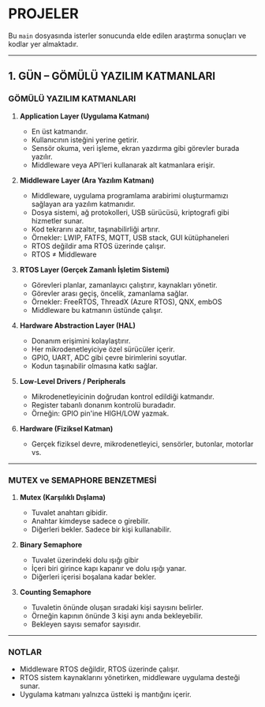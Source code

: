 # PROJELER

Bu `main` dosyasında isterler sonucunda elde edilen araştırma sonuçları ve kodlar yer almaktadır.

---

## 1. GÜN – GÖMÜLÜ YAZILIM KATMANLARI

### GÖMÜLÜ YAZILIM KATMANLARI

1. **Application Layer (Uygulama Katmanı)**  
   - En üst katmandır.  
   - Kullanıcının isteğini yerine getirir.  
   - Sensör okuma, veri işleme, ekran yazdırma gibi görevler burada yazılır.  
   - Middleware veya API'leri kullanarak alt katmanlara erişir.

2. **Middleware Layer (Ara Yazılım Katmanı)**  
   - Middleware, uygulama programlama arabirimi oluşturmamızı sağlayan ara yazılım katmanıdır.  
   - Dosya sistemi, ağ protokolleri, USB sürücüsü, kriptografi gibi hizmetler sunar.  
   - Kod tekrarını azaltır, taşınabilirliği artırır.  
   - Örnekler: LWIP, FATFS, MQTT, USB stack, GUI kütüphaneleri  
   - RTOS değildir ama RTOS üzerinde çalışır.  
   - RTOS ≠ Middleware

3. **RTOS Layer (Gerçek Zamanlı İşletim Sistemi)**  
   - Görevleri planlar, zamanlayıcı çalıştırır, kaynakları yönetir.  
   - Görevler arası geçiş, öncelik, zamanlama sağlar.  
   - Örnekler: FreeRTOS, ThreadX (Azure RTOS), QNX, embOS  
   - Middleware bu katmanın üstünde çalışır.

4. **Hardware Abstraction Layer (HAL)**  
   - Donanım erişimini kolaylaştırır.  
   - Her mikrodenetleyiciye özel sürücüler içerir.  
   - GPIO, UART, ADC gibi çevre birimlerini soyutlar.  
   - Kodun taşınabilir olmasına katkı sağlar.

5. **Low-Level Drivers / Peripherals**  
   - Mikrodenetleyicinin doğrudan kontrol edildiği katmandır.  
   - Register tabanlı donanım kontrolü buradadır.  
   - Örneğin: GPIO pin'ine HIGH/LOW yazmak.

6. **Hardware (Fiziksel Katman)**  
   - Gerçek fiziksel devre, mikrodenetleyici, sensörler, butonlar, motorlar vs.

---

### MUTEX ve SEMAPHORE BENZETMESİ

1. **Mutex (Karşılıklı Dışlama)**  
   - Tuvalet anahtarı gibidir.  
   - Anahtar kimdeyse sadece o girebilir.  
   - Diğerleri bekler. Sadece bir kişi kullanabilir.

2. **Binary Semaphore**  
   - Tuvalet üzerindeki dolu ışığı gibir  
   - İçeri biri girince kapı kapanır ve dolu ışığı yanar.  
   - Diğerleri içerisi boşalana kadar bekler.

3. **Counting Semaphore**  
   - Tuvaletin önünde oluşan sıradaki kişi sayısını belirler.  
   - Örneğin kapının önünde 3 kişi aynı anda bekleyebilir.  
   - Bekleyen sayısı semafor sayısıdır.

---

### NOTLAR

- Middleware RTOS değildir, RTOS üzerinde çalışır.  
- RTOS sistem kaynaklarını yönetirken, middleware uygulama desteği sunar.  
- Uygulama katmanı yalnızca üstteki iş mantığını içerir.
